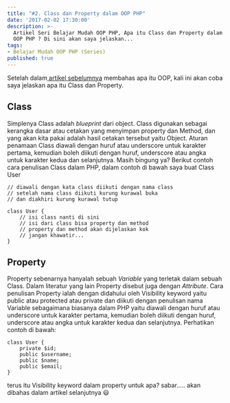 ```yaml
---
title: "#2. Class dan Property dalam OOP PHP"
date: '2017-02-02 17:30:00'
description: >-
  Artikel Seri Belajar Mudah OOP PHP, Apa itu Class dan Property dalam
  OOP PHP ? Di sini akan saya jelaskan...
tags:
- Belajar Mudah OOP PHP (Series)
published: true
---
```


Setelah dalam[ artikel sebelumnya](http://khoerodin.id/apa-itu-oop-object-oriented-programming/) membahas apa itu OOP, kali ini akan coba saya jelaskan apa itu Class dan Property.

## Class
Simplenya Class adalah *blueprint* dari object. Class digunakan sebagai kerangka dasar atau cetakan yang menyimpan property dan Method, dan yang akan kita pakai adalah hasil cetakan tersebut yaitu Object. Aturan penamaan Class diawali dengan huruf atau underscore untuk karakter pertama, kemudian boleh diikuti dengan huruf, underscore atau angka untuk karakter kedua dan selanjutnya. Masih bingung ya? Berikut contoh cara penulisan Class dalam PHP, dalam contoh di bawah saya buat Class User

```
// diawali dengan kata class diikuti dengan nama class
// setelah nama class diikuti kurung kurawal buka 
// dan diakhiri kurung kurawal tutup

class User {
	// isi class nanti di sini
	// isi dari class bisa property dan method
	// property dan method akan dijelaskan kok
	// jangan khawatir...
}
```

## Property
Property sebenarnya hanyalah sebuah *Variable* yang terletak dalam sebuah Class. Dalam literatur yang lain Property disebut juga dengan *Attribute*. Cara penulisan Property ialah dengan didahului oleh Visibility keyword yaitu public atau protected atau private dan diikuti dengan penulisan nama Variable sebagaimana biasanya dalam PHP yaitu diawali dengan huruf atau underscore untuk karakter pertama, kemudian boleh diikuti dengan huruf, underscore atau angka untuk karakter kedua dan selanjutnya. Perhatikan contoh di bawah:

```
class User {
	private $id;
	public $username;
	public $name;
	public $email;
}
```
terus itu Visibility keyword dalam property untuk apa? sabar..... akan dibahas dalam artikel selanjutnya :smiley: